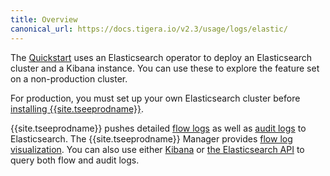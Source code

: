 ```yaml
---
title: Overview
canonical_url: https://docs.tigera.io/v2.3/usage/logs/elastic/
---
```


The [Quickstart](../../../getting-started/kubernetes/) uses an Elasticsearch operator to deploy an
Elasticsearch cluster and a Kibana instance. You can use these to explore the feature set on a non-production cluster.

For production, you must set up your own Elasticsearch cluster before [installing {{site.tseeprodname}}](../../../getting-started/kubernetes/installation/).

{{site.tseeprodname}} pushes detailed [flow logs](flow) as well as [audit logs](ee-audit) to Elasticsearch.
The {{site.tseeprodname}} Manager provides [flow log visualization](view#view-in-mgr). You can also use
either [Kibana](view#accessing-logs-from-kibana) or [the Elasticsearch API](view#accessing-logs-from-the-elasticsearch-api)
to query both flow and audit logs.
